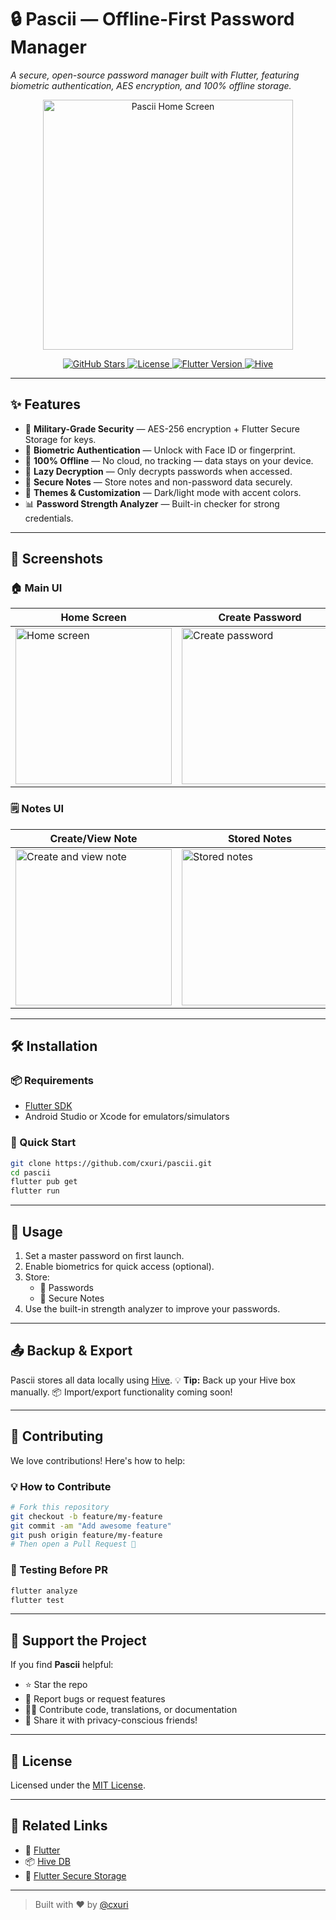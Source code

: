# 🔒 Pascii — Offline-First Password Manager

*A secure, open-source password manager built with Flutter, featuring biometric authentication, AES encryption, and 100% offline storage.*

<p align="center">
  <img src="assets/screenshots/homescreen.jpeg" width="400" alt="Pascii Home Screen" />
</p>

<p align="center">
  <a href="https://github.com/cxuri/pascii/stargazers">
    <img alt="GitHub Stars" src="https://img.shields.io/github/stars/cxuri/pascii?style=for-the-badge">
  </a>
  <a href="LICENSE">
    <img alt="License" src="https://img.shields.io/github/license/cxuri/pascii?style=for-the-badge">
  </a>
  <a href="https://flutter.dev">
    <img alt="Flutter Version" src="https://img.shields.io/badge/Flutter-3.19.0-blue?style=for-the-badge">
  </a>
  <a href="https://pub.dev/packages/hive">
    <img alt="Hive" src="https://img.shields.io/badge/Hive-NoSQL%20DB-orange?style=for-the-badge">
  </a>
</p>

---

## ✨ Features

- 🔐 **Military-Grade Security** — AES-256 encryption + Flutter Secure Storage for keys.
- 📱 **Biometric Authentication** — Unlock with Face ID or fingerprint.
- 💾 **100% Offline** — No cloud, no tracking — data stays on your device.
- 🔄 **Lazy Decryption** — Only decrypts passwords when accessed.
- 📝 **Secure Notes** — Store notes and non-password data securely.
- 🎨 **Themes & Customization** — Dark/light mode with accent colors.
- 📊 **Password Strength Analyzer** — Built-in checker for strong credentials.

---

## 📸 Screenshots

### 🏠 Main UI

| Home Screen | Create Password | View Password |
|-------------|------------------|----------------|
| <img src="assets/screenshots/homescreen.jpeg" width="250" alt="Home screen" /> | <img src="assets/screenshots/create password.jpeg" width="250" alt="Create password" /> | <img src="assets/screenshots/password view.png" width="250" alt="View password" /> |

### 🗒️ Notes UI

| Create/View Note | Stored Notes |
|------------------|--------------|
| <img src="assets/screenshots/create and view note.jpeg" width="250" alt="Create and view note" /> | <img src="assets/screenshots/stored notes.jpeg" width="250" alt="Stored notes" /> |

---

## 🛠️ Installation

### 📦 Requirements
- [Flutter SDK](https://flutter.dev/docs/get-started/install)
- Android Studio or Xcode for emulators/simulators

### 🚀 Quick Start

```bash
git clone https://github.com/cxuri/pascii.git
cd pascii
flutter pub get
flutter run
```

---

## 📱 Usage

1. Set a master password on first launch.
2. Enable biometrics for quick access (optional).
3. Store:
   - 🔑 Passwords
   - 📝 Secure Notes
4. Use the built-in strength analyzer to improve your passwords.

---

## 📤 Backup & Export

Pascii stores all data locally using [Hive](https://pub.dev/packages/hive).
💡 **Tip:** Back up your Hive box manually.
📦 Import/export functionality coming soon!

---

## 🤝 Contributing

We love contributions! Here's how to help:

### 💡 How to Contribute

```bash
# Fork this repository
git checkout -b feature/my-feature
git commit -am "Add awesome feature"
git push origin feature/my-feature
# Then open a Pull Request 🎉
```

### 🧪 Testing Before PR

```bash
flutter analyze
flutter test
```

---

## 🌟 Support the Project

If you find **Pascii** helpful:

- ⭐ Star the repo
- 🐛 Report bugs or request features
- 🧑‍💻 Contribute code, translations, or documentation
- 📢 Share it with privacy-conscious friends!

---

## 📄 License

Licensed under the [MIT License](LICENSE).

---

## 🔗 Related Links

- 🧰 [Flutter](https://flutter.dev)
- 📦 [Hive DB](https://pub.dev/packages/hive)
- 🔐 [Flutter Secure Storage](https://pub.dev/packages/flutter_secure_storage)

---

> Built with ❤️ by [@cxuri](https://github.com/cxuri)
